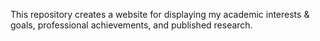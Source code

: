 This repository creates a website for displaying my academic interests & goals, professional achievements, and published research.
